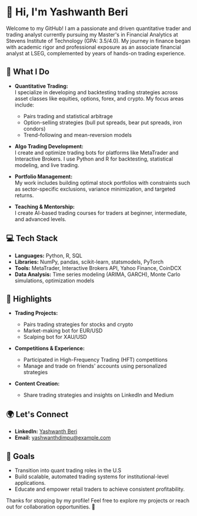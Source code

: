 # 👋 Hi, I'm Yashwanth Beri  

Welcome to my GitHub! I am a passionate and driven quantitative trader and trading analyst currently pursuing my Master's in Financial Analytics at Stevens Institute of Technology (GPA: 3.5/4.0). My journey in finance began with academic rigor and professional exposure as an associate financial analyst at LSEG, complemented by years of hands-on trading experience.  

## 🚀 What I Do  

- **Quantitative Trading:**  
  I specialize in developing and backtesting trading strategies across asset classes like equities, options, forex, and crypto. My focus areas include:  
  - Pairs trading and statistical arbitrage  
  - Option-selling strategies (bull put spreads, bear put spreads, iron condors)  
  - Trend-following and mean-reversion models  

- **Algo Trading Development:**  
  I create and optimize trading bots for platforms like MetaTrader and Interactive Brokers. I use Python and R for backtesting, statistical modeling, and live trading.  

- **Portfolio Management:**  
  My work includes building optimal stock portfolios with constraints such as sector-specific exclusions, variance minimization, and targeted returns.  

- **Teaching & Mentorship:**  
  I create AI-based trading courses for traders at beginner, intermediate, and advanced levels.  

## 💻 Tech Stack  

- **Languages:** Python, R, SQL  
- **Libraries:** NumPy, pandas, scikit-learn, statsmodels, PyTorch  
- **Tools:** MetaTrader, Interactive Brokers API, Yahoo Finance, CoinDCX  
- **Data Analysis:** Time series modeling (ARIMA, GARCH), Monte Carlo simulations, optimization models  

## 🌟 Highlights  

- **Trading Projects:**  
  - Pairs trading strategies for stocks and crypto  
  - Market-making bot for EUR/USD  
  - Scalping bot for XAU/USD  

- **Competitions & Experience:**  
  - Participated in High-Frequency Trading (HFT) competitions  
  - Manage and trade on friends' accounts using personalized strategies  

- **Content Creation:**  
  - Share trading strategies and insights on LinkedIn and Medium  

## 🌍 Let's Connect  

- **LinkedIn:** [Yashwanth Beri](https://www.linkedin.com/in/yashwanth-beri-6735471a7/)  
- **Email:** yashwanthdimpu@example.com  

## 🎯 Goals  

- Transition into quant trading roles in the U.S  
- Build scalable, automated trading systems for institutional-level applications.  
- Educate and empower retail traders to achieve consistent profitability.  

Thanks for stopping by my profile! Feel free to explore my projects or reach out for collaboration opportunities. 🙌
